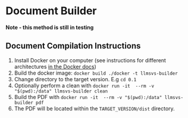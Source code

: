 # Document Builder
**Note - this method is still in testing**

## Document Compilation Instructions
1. Install Docker on your computer (see instructions for different architectures [in the Docker docs](https://docs.docker.com/engine/install/))
2. Build the docker image: `docker build ./docker -t llmsvs-builder`
3. Change directory to the target version. E.g `cd 0.1`
4. Optionally perform a clean with `docker run -it  --rm -v "$(pwd):/data" llmsvs-builder clean`
5. Build the PDF with `docker run -it  --rm -v "$(pwd):/data" llmsvs-builder pdf`
6. The PDF will be located within the `TARGET_VERSION/dist`
directory.